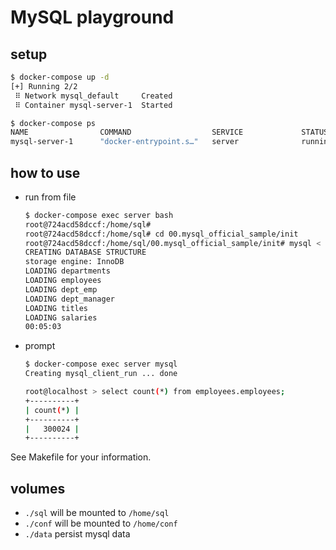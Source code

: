 # MySQL playground

## setup

```sh
$ docker-compose up -d
[+] Running 2/2
 ⠿ Network mysql_default     Created                                                                                                                                0.0s
 ⠿ Container mysql-server-1  Started                                                                                                                                0.3s

$ docker-compose ps
NAME                COMMAND                  SERVICE             STATUS              PORTS
mysql-server-1      "docker-entrypoint.s…"   server              running             3306/tcp, 33060/tcp
```

## how to use

- run from file

  ```sh
  $ docker-compose exec server bash
  root@724acd58dccf:/home/sql#
  root@724acd58dccf:/home/sql# cd 00.mysql_official_sample/init
  root@724acd58dccf:/home/sql/00.mysql_official_sample/init# mysql < employees.sql
  CREATING DATABASE STRUCTURE
  storage engine: InnoDB
  LOADING departments
  LOADING employees
  LOADING dept_emp
  LOADING dept_manager
  LOADING titles
  LOADING salaries
  00:05:03
  ```

- prompt

  ```sh
  $ docker-compose exec server mysql
  Creating mysql_client_run ... done

  root@localhost > select count(*) from employees.employees;
  +----------+
  | count(*) |
  +----------+
  |   300024 |
  +----------+
  ```

See Makefile for your information.


## volumes
- `./sql` will be mounted to `/home/sql`
- `./conf` will be mounted to `/home/conf`
- `./data` persist mysql data

